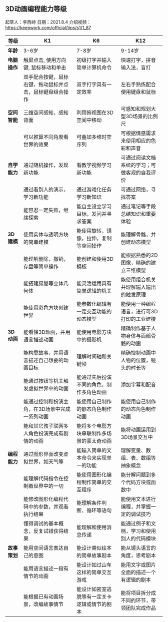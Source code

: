 ## 3D动画编程能力等级

起草人：李西峙
日期：2021.8.4
介绍视频：https://keepwork.com/official/tips/s1/1_87

| 等级 | K1 | K6 | K12 |
|------|----|----|----|
| **年龄** | 3-6岁 | 7-8岁 | 9-14岁 |
| **电脑操作** | 触屏点击, 使用方向键, 鼠标移动和单击 | 初级打字并输入简单计算机命令  | 快速打字，拼音输入法，盲打  | 
|             | 双手配合按键，鼠标右键，拖动鼠标并点击，鼠标键盘组合操作 | 双手打字具有一定效率  | 左右手熟练配合使用键盘和鼠标  | 
| **空间智能** | 三维空间感知，感知背面  | 利用俯视图在3D空间中移动  | 可感知和规划大型3D场景的比例尺  |
|             | 可以推算不同角度看世界的效果  | 可叠加多维时空序列  | 可根据情感需求来使用相应的色彩和声音  |
| **自学能力** | 通过随机操作，发现新功能  | 看教学视频学习新功能  | 可通过阅读文档系统的学习；可做客观的自我评价  |
|             | 通过看别人的演示，学习新功能  | 通过游戏化任务学习新知识  | 可通过网络，寻找答案  |
|             | 能容忍一定失败，继续探索  | 能自主设立学习目标，发问并寻求答案  | 通过笔记等手段总结知识和重要体验  |
| **3D建模** |  使用实体与透明方块的简单建模 | 能使用旋转，镜像，拉伸，复制等空间操作  | 能理解骨骼，并创建动态模型  |
|            | 能理解删除，撤销，存盘等简单操作  | 能创建和使用3D模板  | 能根据熟悉的2D图像，精确的建立三维模型  |
|            | 能搭建房屋等立体几何体  | 能灵活运用具有简单逻辑的机关  | 能使用组合机关并理解输入输出的触发原理  |
|            | 能使用彩色方块创建世界  | 能参数化编辑有一定交互功能的动态模型  | 能使用一种编程语言，进行可3D打印的工业建模 |
| **3D动画** | 能看懂3D动画，并用语言描述动画 | 能使用电影方块中的摄影机  | 精确制作基于人物身体与面部骨骼的动画  |
|           | 能构思故事，并用语言描述自己想要的动画目标  | 理解时间轴和关键帧  | 精确控制动画中人物的位置，镜头的时长等  |
|           | 能通过按钮等机关触发虚拟世界中的动画  | 能通过先后扮演不同的角色，制作多角色动画  | 添加字幕和配音  |
|           | 能通过控制和扮演主角，在3D场景中完成一系列动画  | 能使用自己制作的静态角色制作动画  | 能使用自己制作的动态角色制作动画  |
|           | 能和其它孩子联网多人角色扮演完成有剧情的动画 | 能将多个电影方块串联制作多场景的蒙太奇动画  | 能将动画运用到3D场景交互中 |
| **编程能力** | 通过图形界面改变虚拟世界，如天气等 | 能输入简单的文本命令来实现单一的功能  | 理解变量、数组、表、数组等抽象概念  |
|           | 能理解代码指令在控制着世界中的一切  | 能使用图形化编程制作简单的交互程序  | 能分解问题到多个代码方块或函数中  |
|           | 能修改图形化编程代码中的参数，并观看执行结果  | 能理解条件判断、循环等语句  | 能使用文本进行编程，并掌握一定的调试技巧  |
|           | 懂得调试的基本概念，反复试错获得结果  | 能理解和使用消息传递  | 能通过例子和文档，学习和使用别人的代码模块 |
| **故事策划** | 能用空间语言表达自己的意图  | 能设计类似绘本的简单故事剧本  | 能从镜头语言的角度，思考剧本  |
|           | 能用语言描述一段有情节的动画  | 能设计如过山车这样的简单交互游戏  | 能用文字或图片全面的描述一个有逻辑的剧本  |
|           | 能根据已有动画场景，改编故事情节  | 能设计如密室逃脱等有一定关卡逻辑或情节的剧本  | 能将项目拆分成不同的环节，带领团队完成作品 |

